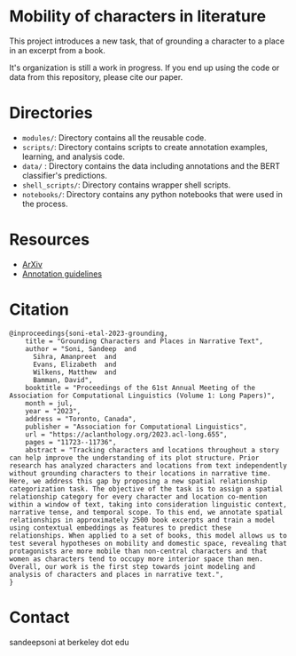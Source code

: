 # Mobility of characters in literature
This project introduces a new task, that of grounding a character to a place in an excerpt from a book.

It's organization is still a work in progress. If you end up using the code or data from this repository, please cite our paper.

Directories
===========

* `modules/`: Directory contains all the reusable code.
* `scripts/`: Directory contains scripts to create annotation examples, learning, and analysis code.
* `data/` : Directory contains the data including annotations and the BERT classifier's predictions.
* `shell_scripts/`: Directory contains wrapper shell scripts.
* `notebooks/`: Directory contains any python notebooks that were used in the process.

Resources
========

- [ArXiv](https://arxiv.org/abs/2305.17561)
- [Annotation guidelines](https://docs.google.com/document/d/e/2PACX-1vSbMOWfS7gZhGcfQTSdulFsZRxbsrhxFti2jh3Mxc-CkF8LV3qIDWp9VwXZ1vk6svHfu_sEF_F2mV3R/pub)

Citation
========
```
@inproceedings{soni-etal-2023-grounding,
    title = "Grounding Characters and Places in Narrative Text",
    author = "Soni, Sandeep  and
      Sihra, Amanpreet  and
      Evans, Elizabeth  and
      Wilkens, Matthew  and
      Bamman, David",
    booktitle = "Proceedings of the 61st Annual Meeting of the Association for Computational Linguistics (Volume 1: Long Papers)",
    month = jul,
    year = "2023",
    address = "Toronto, Canada",
    publisher = "Association for Computational Linguistics",
    url = "https://aclanthology.org/2023.acl-long.655",
    pages = "11723--11736",
    abstract = "Tracking characters and locations throughout a story can help improve the understanding of its plot structure. Prior research has analyzed characters and locations from text independently without grounding characters to their locations in narrative time. Here, we address this gap by proposing a new spatial relationship categorization task. The objective of the task is to assign a spatial relationship category for every character and location co-mention within a window of text, taking into consideration linguistic context, narrative tense, and temporal scope. To this end, we annotate spatial relationships in approximately 2500 book excerpts and train a model using contextual embeddings as features to predict these relationships. When applied to a set of books, this model allows us to test several hypotheses on mobility and domestic space, revealing that protagonists are more mobile than non-central characters and that women as characters tend to occupy more interior space than men. Overall, our work is the first step towards joint modeling and analysis of characters and places in narrative text.",
}
```

Contact
=======

sandeepsoni at berkeley dot edu


